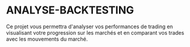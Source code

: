 # ANALYSE-BACKTESTING
Ce projet vous permettra d'analyser vos performances de trading en visualisant votre progression sur les marchés et en comparant vos trades avec les mouvements du marché.
